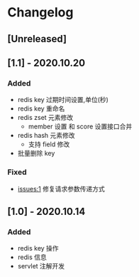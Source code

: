 # Changelog

## [Unreleased]


## [1.1] - 2020.10.20
### Added 
- redis key 过期时间设置,单位(秒)
- redis key 重命名
- redis zset 元素修改
    - member 设置 和 score 设置接口合并
- redis hash 元素修改
    - 支持 field 修改
- 批量删除 key
    
    
### Fixed
- [issues:1](https://github.com/huifer/view-redis/issues/1) 修复请求参数传递方式


## [1.0] - 2020.10.14
### Added
- redis key 操作
- redis 信息
- servlet 注解开发